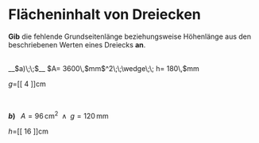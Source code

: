 <!--
version:  0.0.1

language: de


@style
input {
    text-align: center;
}

.flex-container {
    display: flex;
    flex-wrap: wrap;
    align-items: stretch;
    gap: 20px;
}

.flex-child {
    flex: 1;
    min-width: 350px;
    margin-right: 20px;
}

@media (max-width: 400px) {
    .flex-child {
        flex: 100%;
        margin-right: 0;
    }
}
@end

formula: \carry   \textcolor{red}{\scriptsize #1}
formula: \digit   \rlap{\carry{#1}}\phantom{#2}#2
formula: \permil  \text{‰}

import: https://raw.githubusercontent.com/LiaTemplates/Tikz-Jax/main/README.md

script: https://cdn.jsdelivr.net/gh/LiaTemplates/Tikz-Jax@main/dist/index.js


tags: Dreiecke, Länge, Fläche, mittel, niedrig, Angeben

comment: Berechne die unbekannte Seitenlänge aus dem Flächeninhalt einer dreieckigen Fläche. Achte auf die Einheiten.

author: Martin Lommatzsch

-->




# Flächeninhalt von Dreiecken


**Gib** die fehlende Grundseitenlänge beziehungsweise Höhenlänge aus den beschriebenen Werten eines Dreiecks **an**.

<br>


<section class="flex-container">

<div class="flex-child">
__$a)\;\;$__ $A= 3600\,$mm$^2\;\;\wedge\;\; h= 180\,$mm

$g=$[[  4  ]]cm

<br>
</div>

<div class="flex-child">

__$b)\;\;$__ $A= 96\,$cm$^2\;\;\wedge\;\; g= 120\,$mm

$h=$[[  16  ]]cm



</div>

</section>





<br>
<br>
<br>
<br>
<br>